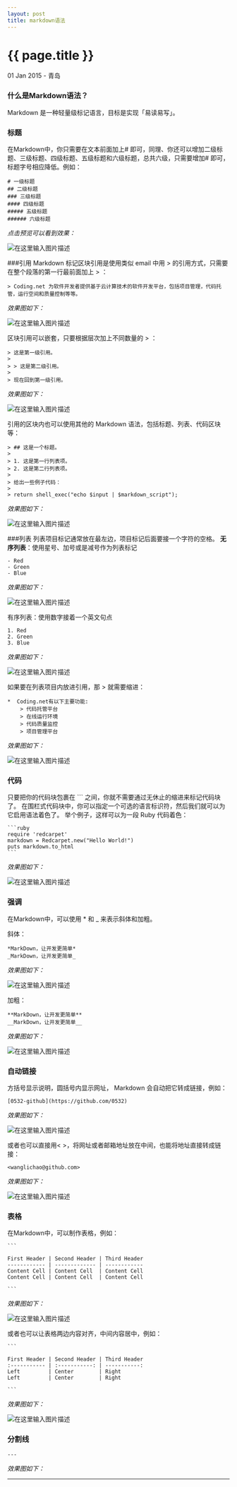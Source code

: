 ```yaml
---
layout: post
title: markdown语法
---
```


{{ page.title }}
================

<p class="meta">01 Jan 2015 - 青岛</p>


### 什么是Markdown语法？
Markdown 是一种轻量级标记语言，目标是实现「易读易写」。


### 标题
在Markdown中，你只需要在文本前面加上# 即可，同理、你还可以增加二级标题、三级标题、四级标题、五级标题和六级标题，总共六级，只需要增加# 即可，标题字号相应降低。例如：

    # 一级标题
    ## 二级标题
    ### 三级标题
    #### 四级标题
    ##### 五级标题
    ###### 六级标题

*点击预览可以看到效果：*

![在这里输入图片描述][1]

###引用
Markdown 标记区块引用是使用类似 email 中用 > 的引用方式，只需要在整个段落的第一行最前面加上 > ：

    > Coding.net 为软件开发者提供基于云计算技术的软件开发平台，包括项目管理，代码托管，运行空间和质量控制等等。

*效果图如下：*

![在这里输入图片描述][2]

区块引用可以嵌套，只要根据层次加上不同数量的 > ：

    > 这是第一级引用。
    >
    > > 这是第二级引用。
    >
    > 现在回到第一级引用。

*效果图如下：*

![在这里输入图片描述][3]

引用的区块内也可以使用其他的 Markdown 语法，包括标题、列表、代码区块等：

    > ## 这是一个标题。
    >
    > 1. 这是第一行列表项。
    > 2. 这是第二行列表项。
    >
    > 给出一些例子代码：
    >
    > return shell_exec("echo $input | $markdown_script");

*效果图如下：*

![在这里输入图片描述][4]


###列表
列表项目标记通常放在最左边，项目标记后面要接一个字符的空格。
**无序列表**：使用星号、加号或是减号作为列表标记

    - Red
    - Green
    - Blue

*效果图如下：*

![在这里输入图片描述][5]


有序列表：使用数字接着一个英文句点

    1. Red
    2. Green
    3. Blue


*效果图如下：*

![在这里输入图片描述][6]

如果要在列表项目内放进引用，那 > 就需要缩进：

    *  Coding.net有以下主要功能:
        > 代码托管平台
        > 在线运行环境
        > 代码质量监控
        > 项目管理平台

*效果图如下：*

![在这里输入图片描述][7]


### 代码

只要把你的代码块包裹在 ``` 之间，你就不需要通过无休止的缩进来标记代码块了。
在围栏式代码块中，你可以指定一个可选的语言标识符，然后我们就可以为它启用语法着色了。
举个例子，这样可以为一段 Ruby 代码着色：

    ```ruby
    require 'redcarpet'
    markdown = Redcarpet.new("Hello World!")
    puts markdown.to_html
    ```

*效果图如下：*

![在这里输入图片描述][8]


### 强调

在Markdown中，可以使用 * 和 _ 来表示斜体和加粗。

斜体：

    *MarkDown，让开发更简单*
    _MarkDown，让开发更简单_

*效果图如下：*

![在这里输入图片描述][9]

加粗：

    **MarkDown，让开发更简单**
    __MarkDown，让开发更简单__

*效果图如下：*

![在这里输入图片描述][10]



### 自动链接
方括号显示说明，圆括号内显示网址， Markdown 会自动把它转成链接，例如：

    [0532-github](https://github.com/0532)

*效果图如下：*

![在这里输入图片描述][11]

或者也可以直接用< >，将网址或者邮箱地址放在中间，也能将地址直接转成链接：

    <wanglichao@github.com>

*效果图如下：*

![在这里输入图片描述][12]



### 表格
在Markdown中，可以制作表格，例如：

    ```

    First Header | Second Header | Third Header
    ------------ | ------------- | ------------
    Content Cell | Content Cell  | Content Cell
    Content Cell | Content Cell  | Content Cell

    ```

*效果图如下：*

![在这里输入图片描述][13]

或者也可以让表格两边内容对齐，中间内容居中，例如：

    ```

    First Header | Second Header | Third Header
    :----------- | :-----------: | -----------:
    Left         | Center        | Right
    Left         | Center        | Right

    ```

*效果图如下：*

![在这里输入图片描述][14]

  [1]: ../pic/2015/1.png
  [2]: ../pic/2015/2.png
  [3]: /pic/2015/3.png
  [4]: /pic/2015/4.png
  [5]: /pic/2015/5.png
  [6]: /pic/2015/6.png
  [7]: /pic/2015/7.png
  [8]: /pic/2015/8.png
  [9]: /pic/2015/9.png
  [10]: /pic/2015/10.png
  [11]: /pic/2015/11.png
  [12]: /pic/2015/12.png
  [13]: /pic/2015/13.png
  [14]: /pic/2015/14.png

### 分割线

```
---
```

*效果图如下：*

---

